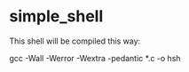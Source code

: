 # simple_shell

This shell will be compiled this way:

gcc -Wall -Werror -Wextra -pedantic *.c -o hsh